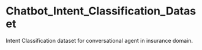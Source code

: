# Chatbot_Intent_Classification_Dataset
Intent Classification dataset for conversational agent in insurance domain.
